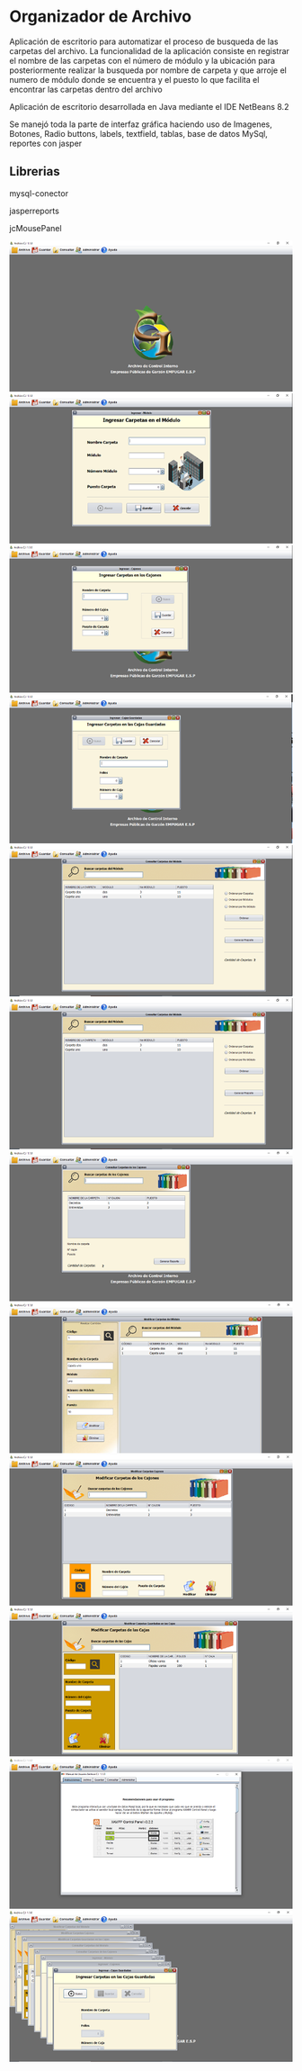 # Organizador de Archivo

Aplicación de escritorio para automatizar el proceso de busqueda de las carpetas del archivo.
La funcionalidad de la aplicación consiste en registrar el nombre de las carpetas con el número de módulo y la ubicación para posteriormente realizar la busqueda por nombre de carpeta 
y que arroje el numero de módulo donde se encuentra y el puesto lo que facilita el encontrar las carpetas dentro del archivo

Aplicación de escritorio desarrollada en Java mediante el IDE NetBeans 8.2

Se manejó toda la parte de interfaz gráfica haciendo uso de Imagenes, Botones, Radio buttons, labels, textfield, tablas, base de datos MySql, reportes con jasper

## Librerias
  mysql-conector
  
  jasperreports
  
  jcMousePanel



![Imagen](https://github.com/NorbeyCollazos/ProyectoCI/blob/master/screens/img1.PNG)
![Imagen](https://github.com/NorbeyCollazos/ProyectoCI/blob/master/screens/img2.PNG)
![Imagen](https://github.com/NorbeyCollazos/ProyectoCI/blob/master/screens/img3.PNG)
![Imagen](https://github.com/NorbeyCollazos/ProyectoCI/blob/master/screens/img4.PNG)
![Imagen](https://github.com/NorbeyCollazos/ProyectoCI/blob/master/screens/img5.PNG)
![Imagen](https://github.com/NorbeyCollazos/ProyectoCI/blob/master/screens/img5.PNG)
![Imagen](https://github.com/NorbeyCollazos/ProyectoCI/blob/master/screens/img6.PNG)
![Imagen](https://github.com/NorbeyCollazos/ProyectoCI/blob/master/screens/img7.PNG)
![Imagen](https://github.com/NorbeyCollazos/ProyectoCI/blob/master/screens/img8.PNG)
![Imagen](https://github.com/NorbeyCollazos/ProyectoCI/blob/master/screens/img9.PNG)
![Imagen](https://github.com/NorbeyCollazos/ProyectoCI/blob/master/screens/img10.PNG)
![Imagen](https://github.com/NorbeyCollazos/ProyectoCI/blob/master/screens/img11.PNG)
